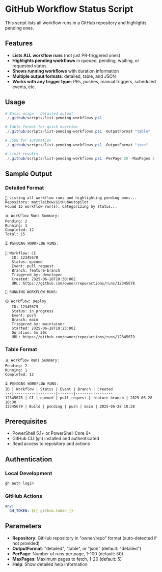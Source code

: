 # GitHub Workflow Status Script

This script lists all workflow runs in a GitHub repository and highlights pending ones.

## Features

- **Lists ALL workflow runs** (not just PR-triggered ones)
- **Highlights pending workflows** in queued, pending, waiting, or requested states
- **Shows running workflows** with duration information
- **Multiple output formats**: detailed, table, and JSON
- **Works with any trigger type**: PRs, pushes, manual triggers, scheduled events, etc.

## Usage

```powershell
# Basic usage - detailed output
./.github/scripts/list-pending-workflows.ps1

# Table format for quick overview
./.github/scripts/list-pending-workflows.ps1 -OutputFormat "table"

# JSON for automation
./.github/scripts/list-pending-workflows.ps1 -OutputFormat "json"

# Limit results
./.github/scripts/list-pending-workflows.ps1 -PerPage 20 -MaxPages 3
```

## Sample Output

### Detailed Format
```
🔄 Listing all workflow runs and highlighting pending ones...
Repository: mattleibow/GitHubAutopilot
Found 15 workflow run(s). Categorizing by status...

📊 Workflow Runs Summary:
Pending: 2
Running: 1
Completed: 12
Total: 15

⏳ PENDING WORKFLOW RUNS:

🔴 Workflow: CI
   ID: 12345678
   Status: queued
   Event: pull_request
   Branch: feature-branch
   Triggered by: developer
   Created: 2025-06-28T10:30:00Z
   URL: https://github.com/owner/repo/actions/runs/12345678

🏃 RUNNING WORKFLOW RUNS:

🟡 Workflow: Deploy
   ID: 12345679
   Status: in_progress
   Event: push
   Branch: main
   Triggered by: maintainer
   Started: 2025-06-28T10:25:00Z
   Duration: 5m 30s
   URL: https://github.com/owner/repo/actions/runs/12345679
```

### Table Format
```
📊 Workflow Runs Summary:
Pending: 2
Running: 1
Completed: 12

⏳ PENDING WORKFLOW RUNS:
ID | Workflow | Status | Event | Branch | Created
---|----------|--------|-------|--------|--------
12345678 | CI | queued | pull_request | feature-branch | 2025-06-28 10:30
12345679 | Build | pending | push | main | 2025-06-28 10:28
```

## Prerequisites

- PowerShell 5.1+ or PowerShell Core 6+
- GitHub CLI (`gh`) installed and authenticated
- Read access to repository and actions

## Authentication

### Local Development
```bash
gh auth login
```

### GitHub Actions
```yaml
env:
  GH_TOKEN: ${{ github.token }}
```

## Parameters

- **Repository**: GitHub repository in "owner/repo" format (auto-detected if not provided)
- **OutputFormat**: "detailed", "table", or "json" (default: "detailed")
- **PerPage**: Number of runs per page, 1-100 (default: 50)
- **MaxPages**: Maximum pages to fetch, 1-20 (default: 5)
- **Help**: Show detailed help information